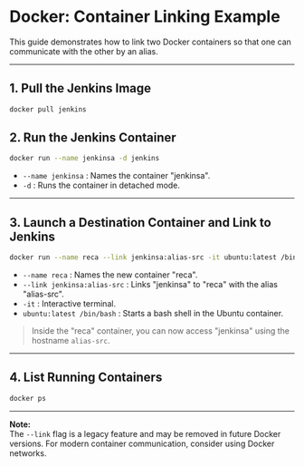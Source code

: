# Docker: Container Linking Example

This guide demonstrates how to link two Docker containers so that one can communicate with the other by an alias.

---

## 1. Pull the Jenkins Image

```sh
docker pull jenkins
```

## 2. Run the Jenkins Container

```sh
docker run --name jenkinsa -d jenkins
```
- `--name jenkinsa` : Names the container "jenkinsa".
- `-d` : Runs the container in detached mode.

---

## 3. Launch a Destination Container and Link to Jenkins

```sh
docker run --name reca --link jenkinsa:alias-src -it ubuntu:latest /bin/bash
```
- `--name reca` : Names the new container "reca".
- `--link jenkinsa:alias-src` : Links "jenkinsa" to "reca" with the alias "alias-src".
- `-it` : Interactive terminal.
- `ubuntu:latest /bin/bash` : Starts a bash shell in the Ubuntu container.

> Inside the "reca" container, you can now access "jenkinsa" using the hostname `alias-src`.

---

## 4. List Running Containers

```sh
docker ps
```

---

**Note:**  
The `--link` flag is a legacy feature and may be removed in future Docker versions. For modern container communication, consider using Docker networks.
